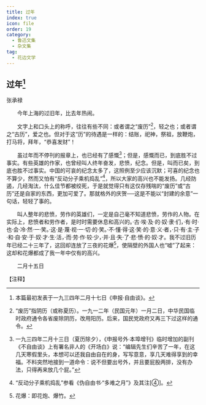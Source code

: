 ```yaml
---
title: 过年
index: true
icon: file
order: 19
category:
  - 鲁迅文集
  - 杂文集
tag:  
  - 花边文学
---
```


## 过年[^①]

张承禄

　　今年上海的过旧年，比去年热闹。

　　文字上和口头上的称呼，往往有些不同：或者谓之“废历”[^②]，轻之也；或者谓之“古历”，爱之也。但对于这“历”的待遇是一样的：结账，祀神，祭祖，放鞭炮，打马将，拜年，“恭喜发财”！

　　虽过年而不停刊的报章上，也已经有了感慨[^③]；但是，感慨而已，到底胜不过事实。有些英雄的作家，也曾经叫人终年奋发，悲愤，纪念。但是，叫而已矣，到底也胜不过事实。中国的可哀的纪念太多了，这照例至少应该沉默；可喜的纪念也不算少，然而又怕有“反动分子乘机捣乱”[^④]，所以大家的高兴也不能发扬。几经防遏，几经淘汰，什么佳节都被绞死，于是就觉得只有这仅存残喘的“废历”或“古历”还是自家的东西，更加可爱了。那就格外的庆贺──这是不能以“封建的余意”一句话，轻轻了事的。

　　叫人整年的悲愤，劳作的英雄们，一定是自己毫不知道悲愤，劳作的人物。在实际上，悲愤者和劳作者，是时时需要休息和高兴的。·古·埃·及·的·奴·隶·们，·有·时·也·会·冷·然·一·笑。·这·是·蔑·视·一·切·的·笑。·不·懂·得·这·笑·的·意·义·者，·只·有·主·子·和·自·安·于·奴·才·生·活，·而·劳·作·较·少，·并·且·失·了·悲·愤·的·奴·才。我不过旧历年已经二十三年了，这回却连放了三夜的花爆[^⑤]，使隔壁的外国人也“嘘”了起来：这却和花爆都成了我一年中仅有的高兴。

　　二月十五日

【注释】

[^①]:本篇最初发表于一九三四年二月十七日《申报·自由谈》。

[^②]:“废历”指阴历（或称夏历）。一九一二年（民国元年）一月二日，中华民国临时政府通令各省废除阴历，改用阳历。后来，国民党政府又再三下过这样的通令。

[^③]:一九三四年二月十三日（夏历除夕），《申报号外·本埠增刊》临时增加的副刊《不自由谈》上有署名非人的《开场白》说：“编辑先生们辛苦了一年，在这几天寒假里头，本想可以还我自由自在的身，写写意意，享几天难得享到的幸福。不料突然地接到一道命令：说不但要出号外，并且要屁股两排，没有办法，只得再来放几个屁。”

[^④]:“反动分子乘机捣乱”参看《伪自由书·“多难之月”》及其注[④]。

[^⑤]:花爆：即花炮、爆竹。
